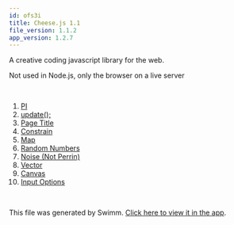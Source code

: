 ```yaml
---
id: ofs3i
title: Cheese.js 1.1
file_version: 1.1.2
app_version: 1.2.7
---
```


<!-- Intro - Do not remove this comment -->
A creative coding javascript library for the web.

Not used in Node.js, only the browser on a live server

<br/>

<!-- Steps - Do not remove this comment -->
1. [PI](pi.mnepc.sw.md)
2. [update();](update.hmdgp.sw.md)
3. [Page Title](page-title.rsi0q.sw.md)
4. [Constrain](constrain.9qykw.sw.md)
5. [Map](map.juged.sw.md)
6. [Random Numbers](random-numbers.zryde.sw.md)
7. [Noise (Not Perrin)](noise-not-perrin.uco9p.sw.md)
8. [Vector](vector.pj253.sw.md)
9. [Canvas](canvas.3pjph.sw.md)
10. [Input Options](input-options.dhr0e.sw.md)


<br/>

This file was generated by Swimm. [Click here to view it in the app](https://app.swimm.io/repos/Z2l0aHViJTNBJTNBQ2hlZXNlLmpzLTEuMSUzQSUzQUpNSDMxNw==/playlists/ofs3i).
